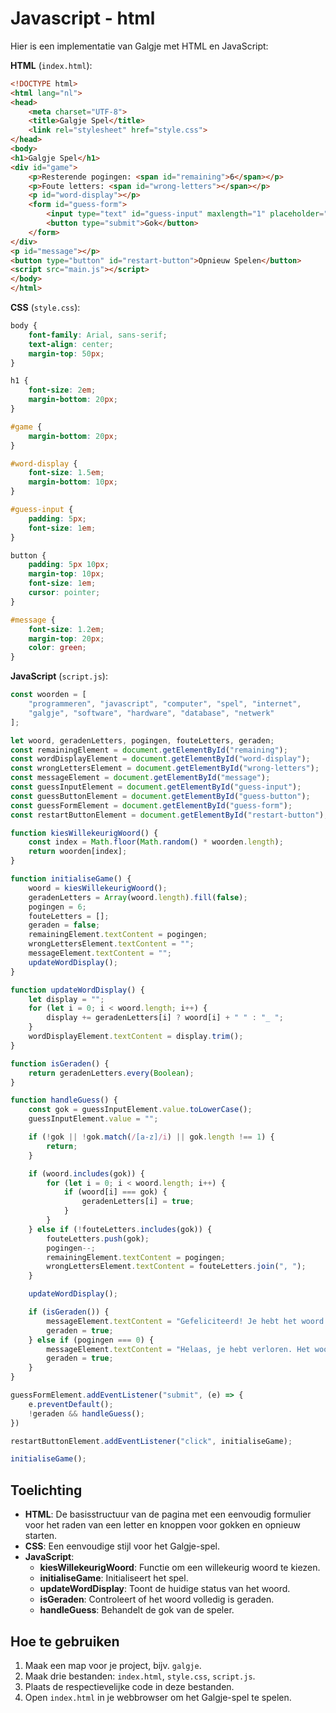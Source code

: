 # Javascript - html

Hier is een implementatie van Galgje met HTML en JavaScript:

**HTML** (`index.html`):

```html
<!DOCTYPE html>
<html lang="nl">
<head>
    <meta charset="UTF-8">
    <title>Galgje Spel</title>
    <link rel="stylesheet" href="style.css">
</head>
<body>
<h1>Galgje Spel</h1>
<div id="game">
    <p>Resterende pogingen: <span id="remaining">6</span></p>
    <p>Foute letters: <span id="wrong-letters"></span></p>
    <p id="word-display"></p>
    <form id="guess-form">
        <input type="text" id="guess-input" maxlength="1" placeholder="Gok een letter" autofocus/>
        <button type="submit">Gok</button>
    </form>
</div>
<p id="message"></p>
<button type="button" id="restart-button">Opnieuw Spelen</button>
<script src="main.js"></script>
</body>
</html>
```

**CSS** (`style.css`):

```css
body {
    font-family: Arial, sans-serif;
    text-align: center;
    margin-top: 50px;
}

h1 {
    font-size: 2em;
    margin-bottom: 20px;
}

#game {
    margin-bottom: 20px;
}

#word-display {
    font-size: 1.5em;
    margin-bottom: 10px;
}

#guess-input {
    padding: 5px;
    font-size: 1em;
}

button {
    padding: 5px 10px;
    margin-top: 10px;
    font-size: 1em;
    cursor: pointer;
}

#message {
    font-size: 1.2em;
    margin-top: 20px;
    color: green;
}
```

**JavaScript** (`script.js`):

```javascript
const woorden = [
	"programmeren", "javascript", "computer", "spel", "internet",
	"galgje", "software", "hardware", "database", "netwerk"
];

let woord, geradenLetters, pogingen, fouteLetters, geraden;
const remainingElement = document.getElementById("remaining");
const wordDisplayElement = document.getElementById("word-display");
const wrongLettersElement = document.getElementById("wrong-letters");
const messageElement = document.getElementById("message");
const guessInputElement = document.getElementById("guess-input");
const guessButtonElement = document.getElementById("guess-button");
const guessFormElement = document.getElementById("guess-form");
const restartButtonElement = document.getElementById("restart-button");

function kiesWillekeurigWoord() {
	const index = Math.floor(Math.random() * woorden.length);
	return woorden[index];
}

function initialiseGame() {
	woord = kiesWillekeurigWoord();
	geradenLetters = Array(woord.length).fill(false);
	pogingen = 6;
	fouteLetters = [];
	geraden = false;
	remainingElement.textContent = pogingen;
	wrongLettersElement.textContent = "";
	messageElement.textContent = "";
	updateWordDisplay();
}

function updateWordDisplay() {
	let display = "";
	for (let i = 0; i < woord.length; i++) {
		display += geradenLetters[i] ? woord[i] + " " : "_ ";
	}
	wordDisplayElement.textContent = display.trim();
}

function isGeraden() {
	return geradenLetters.every(Boolean);
}

function handleGuess() {
	const gok = guessInputElement.value.toLowerCase();
	guessInputElement.value = "";

	if (!gok || !gok.match(/[a-z]/i) || gok.length !== 1) {
		return;
	}

	if (woord.includes(gok)) {
		for (let i = 0; i < woord.length; i++) {
			if (woord[i] === gok) {
				geradenLetters[i] = true;
			}
		}
	} else if (!fouteLetters.includes(gok)) {
		fouteLetters.push(gok);
		pogingen--;
		remainingElement.textContent = pogingen;
		wrongLettersElement.textContent = fouteLetters.join(", ");
	}

	updateWordDisplay();

	if (isGeraden()) {
		messageElement.textContent = "Gefeliciteerd! Je hebt het woord geraden: " + woord;
		geraden = true;
	} else if (pogingen === 0) {
		messageElement.textContent = "Helaas, je hebt verloren. Het woord was: " + woord;
		geraden = true;
	}
}

guessFormElement.addEventListener("submit", (e) => {
	e.preventDefault();
	!geraden && handleGuess();
})

restartButtonElement.addEventListener("click", initialiseGame);

initialiseGame();
```

## Toelichting

- **HTML**: De basisstructuur van de pagina met een eenvoudig formulier voor het raden van een letter en knoppen voor
  gokken en opnieuw starten.
- **CSS**: Een eenvoudige stijl voor het Galgje-spel.
- **JavaScript**:
    - **kiesWillekeurigWoord**: Functie om een willekeurig woord te kiezen.
    - **initialiseGame**: Initialiseert het spel.
    - **updateWordDisplay**: Toont de huidige status van het woord.
    - **isGeraden**: Controleert of het woord volledig is geraden.
    - **handleGuess**: Behandelt de gok van de speler.

## Hoe te gebruiken

1. Maak een map voor je project, bijv. `galgje`.
2. Maak drie bestanden: `index.html`, `style.css`, `script.js`.
3. Plaats de respectievelijke code in deze bestanden.
4. Open `index.html` in je webbrowser om het Galgje-spel te spelen.

